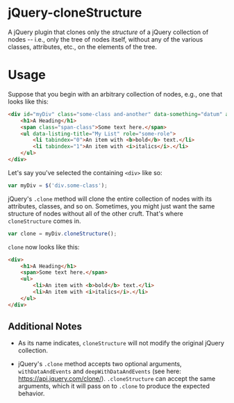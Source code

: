 # jQuery-cloneStructure
A jQuery plugin that clones only the *structure* of a jQuery collection of nodes -- i.e., only the tree of nodes itself, without any of the various classes, attributes, etc., on the elements of the tree.

Usage
=====

Suppose that you begin with an arbitrary collection of nodes, e.g., one that looks like this:

```html
<div id="myDiv" class="some-class and-another" data-something="datum" a-random-attribute="true" style="whatever">
    <h1>A Heading</h1>
    <span class="span-class">Some text here.</span>
    <ul data-listing-title="My List" role="some-role">
        <li tabindex="0">An item with <b>bold</b> text.</li>
        <li tabindex="1">An item with <i>italics</i>.</li>
    </ul>
</div>
```

Let's say you've selected the containing `<div>` like so:

```javascript
var myDiv = $('div.some-class');
```

jQuery's `.clone` method will clone the entire collection of nodes with its attributes, classes, and
so on. Sometimes, you might just want the same structure of nodes without all of the other cruft. That's
where `cloneStructure` comes in.

```javascript
var clone = myDiv.cloneStructure();
```

`clone` now looks like this:

```html
<div>
    <h1>A Heading</h1>
    <span>Some text here.</span>
    <ul>
        <li>An item with <b>bold</b> text.</li>
        <li>An item with <i>italics</i>.</li>
    </ul>
</div>
```

Additional Notes
----------------

- As its name indicates, `cloneStructure` will not modify the original jQuery collection.

- jQuery's `.clone` method accepts two optional arguments, `withDataAndEvents` and
`deepWithDataAndEvents` (see here: https://api.jquery.com/clone/). `.cloneStructure` can accept
the same arguments, which it will pass on to `.clone` to produce the expected behavior.

